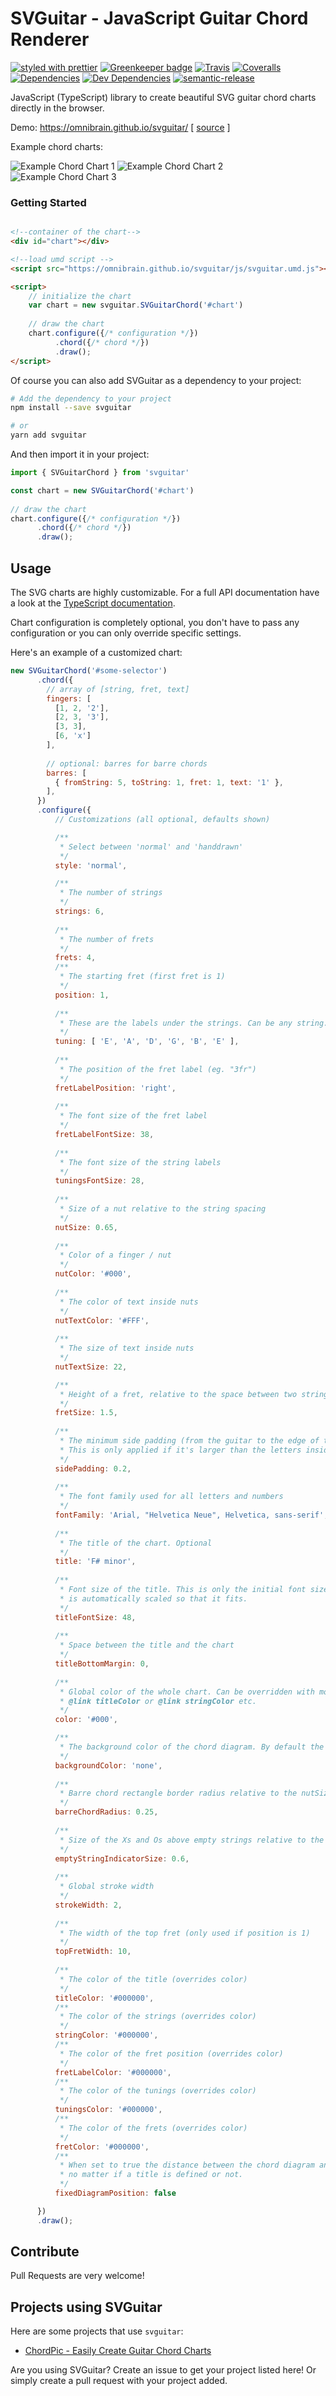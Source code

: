 # SVGuitar - JavaScript Guitar Chord Renderer

[![styled with prettier](https://img.shields.io/badge/styled_with-prettier-ff69b4.svg)](https://github.com/prettier/prettier)
[![Greenkeeper badge](https://badges.greenkeeper.io/alexjoverm/typescript-library-starter.svg)](https://greenkeeper.io/)
[![Travis](https://img.shields.io/travis/omnibrain/svguitar.svg)](https://travis-ci.org/omnibrain/svguitar)
[![Coveralls](https://img.shields.io/coveralls/alexjoverm/typescript-library-starter.svg)](https://coveralls.io/github/alexjoverm/typescript-library-starter)
[![Dependencies](https://david-dm.org/omnibrain/svguitar/status.svg)](https://david-dm.org/omnibrain/svguitar)
[![Dev Dependencies](https://david-dm.org/omnibrain/svguitar/dev-status.svg)](https://david-dm.org/omnibrain/svguitar?type=dev)
[![semantic-release](https://img.shields.io/badge/%20%20%F0%9F%93%A6%F0%9F%9A%80-semantic--release-e10079.svg)](https://github.com/semantic-release/semantic-release)

JavaScript (TypeScript) library to create beautiful SVG guitar chord charts directly in the browser.

Demo: https://omnibrain.github.io/svguitar/  [ [source](https://github.com/omnibrain/svguitar/blob/master/demo/index.html) ]

Example chord charts:

![Example Chord Chart 1](https://raw.githubusercontent.com/omnibrain/svguitar/master/examples/example1.png)
![Example Chord Chart 2](https://raw.githubusercontent.com/omnibrain/svguitar/master/examples/example2.png)
![Example Chord Chart 3](https://raw.githubusercontent.com/omnibrain/svguitar/master/examples/example3.png)

### Getting Started

```html

<!--container of the chart-->
<div id="chart"></div>

<!--load umd script -->
<script src="https://omnibrain.github.io/svguitar/js/svguitar.umd.js"></script>

<script>
    // initialize the chart
    var chart = new svguitar.SVGuitarChord('#chart')
    
    // draw the chart
    chart.configure({/* configuration */})
          .chord({/* chord */})
          .draw();
</script>
```

Of course you can also add SVGuitar as a dependency to your project:

```bash
# Add the dependency to your project
npm install --save svguitar

# or
yarn add svguitar
```

And then import it in your project:

```javascript
import { SVGuitarChord } from 'svguitar'

const chart = new SVGuitarChord('#chart')
    
// draw the chart
chart.configure({/* configuration */})
      .chord({/* chord */})
      .draw();
```

## Usage

The SVG charts are highly customizable.
For a full API documentation have a look at the [TypeScript documentation](https://omnibrain.github.io/svguitar/docs/).

Chart configuration is completely optional, you don't have to pass any configuration or you can
only override specific settings.

Here's an example of a customized chart:

```javascript
new SVGuitarChord('#some-selector')
      .chord({
        // array of [string, fret, text]
        fingers: [
          [1, 2, '2'],
          [2, 3, '3'],
          [3, 3],
          [6, 'x']
        ],
      
        // optional: barres for barre chords
        barres: [
          { fromString: 5, toString: 1, fret: 1, text: '1' },
        ],
      })
      .configure({
          // Customizations (all optional, defaults shown)

          /**
           * Select between 'normal' and 'handdrawn'
           */
          style: 'normal',

          /**
           * The number of strings
           */
          strings: 6,
        
          /**
           * The number of frets
           */
          frets: 4,
          /**
           * The starting fret (first fret is 1)
           */
          position: 1,
        
          /**
           * These are the labels under the strings. Can be any string.
           */
          tuning: [ 'E', 'A', 'D', 'G', 'B', 'E' ],
        
          /**
           * The position of the fret label (eg. "3fr")
           */
          fretLabelPosition: 'right',
        
          /**
           * The font size of the fret label
           */
          fretLabelFontSize: 38,
        
          /**
           * The font size of the string labels
           */
          tuningsFontSize: 28,
        
          /**
           * Size of a nut relative to the string spacing
           */
          nutSize: 0.65,
        
          /**
           * Color of a finger / nut
           */
          nutColor: '#000',
                
          /**
           * The color of text inside nuts
           */
          nutTextColor: '#FFF',
        
          /**
           * The size of text inside nuts
           */
          nutTextSize: 22,

          /**
           * Height of a fret, relative to the space between two strings
           */
          fretSize: 1.5,
        
          /**
           * The minimum side padding (from the guitar to the edge of the SVG) relative to the whole width.
           * This is only applied if it's larger than the letters inside of the padding (eg the starting fret)
           */
          sidePadding: 0.2,
        
          /**
           * The font family used for all letters and numbers
           */
          fontFamily: 'Arial, "Helvetica Neue", Helvetica, sans-serif',
        
          /**
           * The title of the chart. Optional
           */
          title: 'F# minor',
        
          /**
           * Font size of the title. This is only the initial font size. If the title doesn't fit, the title
           * is automatically scaled so that it fits.
           */
          titleFontSize: 48,
        
          /**
           * Space between the title and the chart
           */
          titleBottomMargin: 0,
        
          /**
           * Global color of the whole chart. Can be overridden with more specifig color settings such as
           * @link titleColor or @link stringColor etc.
           */
          color: '#000',

          /**
           * The background color of the chord diagram. By default the background is transparent. To set the background to transparent either set this to 'none' or undefined
           */
          backgroundColor: 'none',
        
          /**
           * Barre chord rectangle border radius relative to the nutSize (eg. 1 means completely round endges, 0 means not rounded at all)
           */
          barreChordRadius: 0.25,
        
          /**
           * Size of the Xs and Os above empty strings relative to the space between two strings
           */
          emptyStringIndicatorSize: 0.6,
        
          /**
           * Global stroke width
           */
          strokeWidth: 2,
        
          /**
           * The width of the top fret (only used if position is 1)
           */
          topFretWidth: 10,
        
          /**
           * The color of the title (overrides color)
           */
          titleColor: '#000000',
          /**
           * The color of the strings (overrides color)
           */
          stringColor: '#000000',
          /**
           * The color of the fret position (overrides color)
           */
          fretLabelColor: '#000000',
          /**
           * The color of the tunings (overrides color)
           */
          tuningsColor: '#000000',
          /**
           * The color of the frets (overrides color)
           */
          fretColor: '#000000',
          /**
           * When set to true the distance between the chord diagram and the top of the SVG stayes the same,
           * no matter if a title is defined or not.
           */
          fixedDiagramPosition: false

      })
      .draw();
```

## Contribute

Pull Requests are very welcome! 

## Projects using SVGuitar

Here are some projects that use `svguitar`:

- [ChordPic - Easily Create Guitar Chord Charts](https://chordpic.com)

Are you using SVGuitar? Create an issue to get your project listed here! Or simply create a pull request with your project added.
